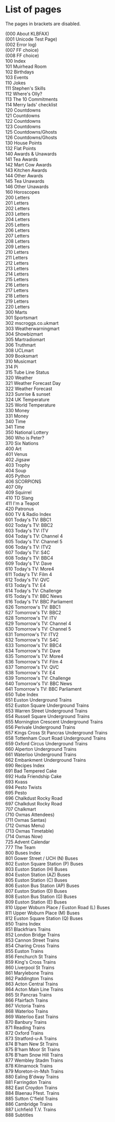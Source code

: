 # List of pages  
The pages in brackets are disabled.  
  
(000 About KLBFAX)  
(001 Unicode Test Page)  
(002 Error log)  
(007 FF choice)  
(008 FF choice)  
100 Index  
101 Muirhead Room  
102 Birthdays  
103 Events  
110 Jokes  
111 Stephen's Skills  
112 Where's Olly?  
113 The 10 Commitments  
114 Merry lads' checklist  
120 Countdowns  
121 Countdowns  
122 Countdowns  
123 Countdowns  
125 Countdowns/Ghosts  
126 Countdowns/Ghosts  
130 House Points  
132 Flat Points  
140 Awards & Unawards  
141 Tea Awards  
142 Mart Cow Awards  
143 Kitchen Awards  
144 Other Awards  
145 Tea Unawards  
146 Other Unawards  
160 Horoscopes  
200 Letters  
201 Letters  
202 Letters  
203 Letters  
204 Letters  
205 Letters  
206 Letters  
207 Letters  
208 Letters  
209 Letters  
210 Letters  
211 Letters  
212 Letters  
213 Letters  
214 Letters  
215 Letters  
216 Letters  
217 Letters  
218 Letters  
219 Letters  
220 Letters  
300 Marts  
301 Sportsmart  
302 mscroggs.co.ukmart  
303 Weatherwarningmart  
304 Showbizmart  
305 Martradiomart  
306 Truthmart  
308 UCLmart  
309 Booksmart  
310 Musicmart  
314 Pi  
315 Tube Line Status  
320 Weather  
321 Weather Forecast Day  
322 Weather Forecast  
323 Sunrise & sunset  
324 UK Temperature  
325 World Temperature  
330 Money  
331 Money  
340 Time  
341 Time  
350 National Lottery  
360 Who is Peter?  
370 Six Nations  
400 Art  
401 Venus  
402 Jigsaw  
403 Trophy  
404 Soup  
405 Python  
406 SCORPIONS  
407 Olly  
409 Squirrel  
410 TD Slang  
411 I'm a Teapot  
420 Patronus  
600 TV & Radio Index  
601 Today's TV: BBC1  
602 Today's TV: BBC2  
603 Today's TV: ITV  
604 Today's TV: Channel 4  
605 Today's TV: Channel 5  
606 Today's TV: ITV2  
607 Today's TV: S4C  
608 Today's TV: BBC4  
609 Today's TV: Dave  
610 Today's TV: More4  
611 Today's TV: Film 4  
612 Today's TV: QVC  
613 Today's TV: E4  
614 Today's TV: Challenge  
615 Today's TV: BBC News  
616 Today's TV: BBC Parliament  
626 Tomorrow's TV: BBC1  
627 Tomorrow's TV: BBC2  
628 Tomorrow's TV: ITV  
629 Tomorrow's TV: Channel 4  
630 Tomorrow's TV: Channel 5  
631 Tomorrow's TV: ITV2  
632 Tomorrow's TV: S4C  
633 Tomorrow's TV: BBC4  
634 Tomorrow's TV: Dave  
635 Tomorrow's TV: More4  
636 Tomorrow's TV: Film 4  
637 Tomorrow's TV: QVC  
638 Tomorrow's TV: E4  
639 Tomorrow's TV: Challenge  
640 Tomorrow's TV: BBC News  
641 Tomorrow's TV: BBC Parliament  
650 Tube Index  
651 Euston Underground Trains  
652 Euston Square Underground Trains  
653 Warren Street Underground Trains  
654 Russell Square Underground Trains  
655 Mornington Crescent Underground Trains  
656 Perivale Underground Trains  
657 Kings Cross St Pancras Underground Trains  
658 Tottenham Court Road Underground Trains  
659 Oxford Circus Underground Trains  
660 Alperton Underground Trains  
661 Waterloo Underground Trains  
662 Embankment Underground Trains  
690 Recipes Index  
691 Bad Tempered Cake  
692 Huda Friendship Cake  
693 Kvass  
694 Pesto Twists  
695 Pesto  
696 Chalkdust Rocky Road  
697 Chalkdust Rocky Road  
707 Chalkmart  
(710 Oxmas Attendees)  
(711 Oxmas Santas)  
(712 Oxmas Menu)  
(713 Oxmas Timetable)  
(714 Oxmas Now)  
725 Advent Calendar  
777 The Team  
800 Buses Index  
801 Gower Street / UCH (N) Buses  
802 Euston Square Station (P) Buses  
803 Euston Station (H) Buses  
804 Euston Station (AZ) Buses  
805 Euston Station (C) Buses  
806 Euston Bus Station (AP) Buses  
807 Euston Station (D) Buses  
808 Euston Bus Station (G) Buses  
809 Euston Station (E) Buses  
810 Upper Woburn Place / Euston Road (L) Buses  
811 Upper Woburn Place (M) Buses  
812 Euston Square Station (Q) Buses  
850 Trains Index  
851 Blackfriars Trains  
852 London Bridge Trains  
853 Cannon Street Trains  
854 Charing Cross Trains  
855 Euston Trains  
856 Fenchurch St Trains  
859 King's Cross Trains  
860 Liverpool St Trains  
861 Marylebone Trains  
862 Paddington Trains  
863 Acton Central Trains  
864 Acton Main Line Trains  
865 St Pancras Trains  
866 Ffairfach Trains  
867 Victoria Trains  
868 Waterloo Trains  
869 Waterloo East Trains  
870 Banbury Trains  
871 Reading Trains  
872 Oxford Trains  
873 Stratford-u-A Trains  
874 B'ham New St Trains  
875 B'ham Moor St Trains  
876 B'ham Snow Hill Trains  
877 Wembley Stadm Trains  
878 Kilmarnock Trains  
879 Moreton-in-Msh Trains  
880 Ealing B'dway Trains  
881 Farringdon Trains  
882 East Croydon Trains  
884 Blaenau Ffest. Trains  
885 Sutton C'field Trains  
886 Cambridge Trains  
887 Lichfield T.V. Trains  
888 Subtitles